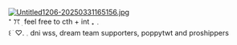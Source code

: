 [![Untitled1206-20250331165156.jpg](https://i.postimg.cc/Ghb4Dvvq/Untitled1206-20250331165156.jpg)](https://postimg.cc/hh34Wzyd)            
                   ⁺        ꔫ   ׅ      feel free to cth + int     ₊﹒     
                 ꒰         ׂ          ♡.           𓈒       dni wss, dream team supporters, poppytwt and proshippers
